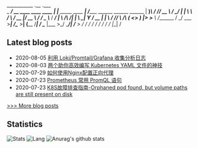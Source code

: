

___________                          .__                        .___                              
\_   _____/__  __ ____   ____   ____ |  |__ _____    ____     __| _/_______  ______ ______  ______
 |    __)_\  \/ // __ \ /    \_/ ___\|  |  \\__  \  /    \   / __ |/ __ \  \/ /  _ \\____ \/  ___/
 |        \\   /\  ___/|   |  \  \___|   Y  \/ __ \|   |  \ / /_/ \  ___/\   (  <_> )  |_> >___ \ 
/_______  / \_/  \___  >___|  /\___  >___|  (____  /___|  / \____ |\___  >\_/ \____/|   __/____  >
        \/           \/     \/     \/     \/     \/     \/       \/    \/           |__|       \/ 

## Latest blog posts
- 2020-08-05 [利用 Loki/Promtail/Grafana 收集分析日志](http://7x3027.coding-pages.com/2020/08/05/%E5%88%A9%E7%94%A8%20Loki:Promtail:Grafana%20%E6%94%B6%E9%9B%86%E5%88%86%E6%9E%90%E6%97%A5%E5%BF%97/)
- 2020-08-03 [两个助你高效编写 Kubernetes YAML 文件的神技](http://7x3027.coding-pages.com/2020/08/03/%E4%B8%A4%E4%B8%AA%E5%8A%A9%E4%BD%A0%E9%AB%98%E6%95%88%E7%BC%96%E5%86%99%20Kubernetes%20YAML%20%E6%96%87%E4%BB%B6%E7%9A%84%E7%A5%9E%E6%8A%80/)
- 2020-07-29 [如何使用Nginx配置正向代理](http://7x3027.coding-pages.com/2020/07/29/%E5%A6%82%E4%BD%95%E4%BD%BF%E7%94%A8Nginx%E9%85%8D%E7%BD%AE%E6%AD%A3%E5%90%91%E4%BB%A3%E7%90%86/)
- 2020-07-23 [Prometheus 常用 PromQL 语句](http://7x3027.coding-pages.com/2020/07/23/Prometheus%20%E5%B8%B8%E7%94%A8%20PromQL%20%E8%AF%AD%E5%8F%A5/)
- 2020-07-23 [K8S故障排查指南-Orphaned pod found, but volume paths are still present on disk](http://7x3027.coding-pages.com/2020/07/23/K8S%E6%95%85%E9%9A%9C%E6%8E%92%E6%9F%A5%E6%8C%87%E5%8D%97-Orphaned%20pod%20found,%20but%20volume%20paths%20are%20still%20present%20on%20disk/)

[>>> More blog posts](https://opscloud.vip/archives/)

## Statistics
![Stats](https://github-readme-stats.vercel.app/api?username=evenno&hide=contribs,prs)
![Lang](https://github-readme-stats.vercel.app/api/top-langs/?username=evenno&hide=ipynb,html&layout=compact)
![Anurag's github stats](https://github-readme-stats.vercel.app/api?username=evenno&show_icons=true&theme=dark)
